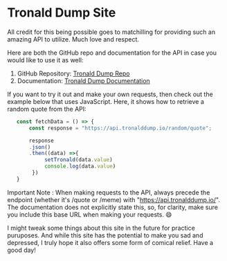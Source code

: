 # Tronald Dump Site

All credit for this being possible goes to matchilling for providing such an amazing API to utilize. Much love and respect.

Here are both the GitHub repo and documentation for the API in case you would like to use it as well:  

1. GitHub Repository: [Tronald Dump Repo](https://github.com/tronalddump-io/tronald-app)  
2. Documentation: [Tronald Dump Documentation](https://docs.tronalddump.io)

If you want to try it out and make your own requests, then check out the example below that uses JavaScript. Here, it shows how to retrieve a random quote from the API:

```JavaScript
   const fetchData = () => {
       const response = "https://api.tronalddump.io/random/quote";

       response
       .json()
       .then((data) =>{
            setTronald(data.value)
            console.log(data.value)
        })
   }
```

Important Note
: When making requests to the API, always precede the endpoint (whether it's /quote or /meme) with "https://api.tronalddump.io/". The documentation does not explicitly state this, so, for clarity, make sure you include this base URL when making your requests. :smile:

I might tweak some things about this site in the future for practice puruposes. And while this site has the potential to make you sad and depressed, I truly hope it also offers some form of comical relief. Have a good day!
